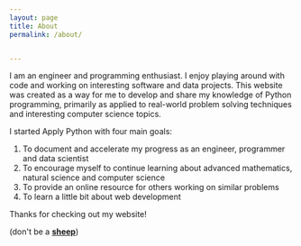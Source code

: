 ```yaml
---
layout: page
title: About
permalink: /about/


---
```


I am an engineer and programming enthusiast. I enjoy playing around with code and working on interesting 
software and data projects. This website was created as a way for me to develop and share my knowledge of 
Python programming, primarily as applied to real-world problem solving techniques and interesting computer 
science topics.


I started Apply Python with four main goals:

1. To document and accelerate my progress as an engineer, programmer and data scientist
2. To encourage myself to continue learning about advanced mathematics, natural science and computer science
3. To provide an online resource for others working on similar problems
4. To learn a little bit about web development

Thanks for checking out my website!


(don't be a [**sheep**](https://en.wikipedia.org/wiki/Animal_Farm#Other_animals))
